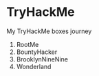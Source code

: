 # TryHackMe

My TryHackMe boxes journey

1. RootMe
2. BountyHacker
3. BrooklynNineNine
4. Wonderland
